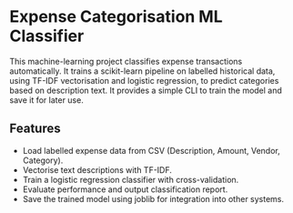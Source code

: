 # Expense Categorisation ML Classifier

This machine-learning project classifies expense transactions automatically. It trains a scikit-learn pipeline on labelled historical data, using TF-IDF vectorisation and logistic regression, to predict categories based on description text. It provides a simple CLI to train the model and save it for later use.

## Features

- Load labelled expense data from CSV (Description, Amount, Vendor, Category).
- Vectorise text descriptions with TF-IDF.
- Train a logistic regression classifier with cross-validation.
- Evaluate performance and output classification report.
- Save the trained model using joblib for integration into other systems.
